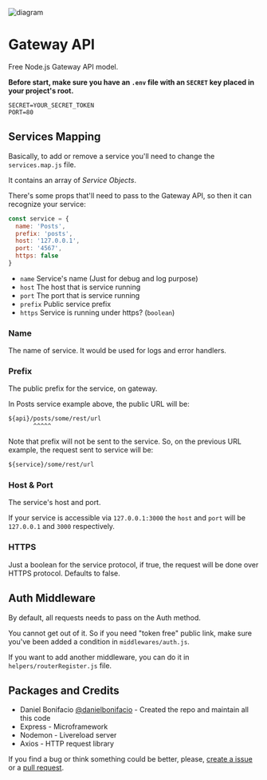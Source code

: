 ![diagram](https://svgur.com/i/B84.svg)

# Gateway API

Free Node.js Gateway API model.

**Before start, make sure you have an `.env` file with an `SECRET` key placed in your project's root.**

``` env
SECRET=YOUR_SECRET_TOKEN
PORT=80
```

## Services Mapping

Basically, to add or remove a service you'll need to change the `services.map.js` file.

It contains an array of *Service Objects*.

There's some props that'll need to pass to the Gateway API, so then it can recognize your service:

``` js
const service = {
  name: 'Posts',
  prefix: 'posts',
  host: '127.0.0.1',
  port: '4567',
  https: false
}
```

- `name` Service's name (Just for debug and log purpose)
- `host` The host that is service running
- `port` The port that is service running
- `prefix` Public service prefix
- `https` Service is running under https? (`boolean`)

### Name

The name of service. It would be used for logs and error handlers.

### Prefix

The public prefix for the service, on gateway.

In Posts service example above, the public URL will be:

``` txt
${api}/posts/some/rest/url
       ^^^^^
```

Note that prefix will not be sent to the service. So, on the previous URL example, the request sent to service will be:

``` txt
${service}/some/rest/url
```

### Host & Port

The service's host and port.

If your service is accessible via `127.0.0.1:3000` the `host` and `port` will be `127.0.0.1` and `3000` respectively.

### HTTPS

Just a boolean for the service protocol, if true, the request will be done over HTTPS protocol. Defaults to false.


## Auth Middleware

By default, all requests needs to pass on the Auth method.

You cannot get out of it. So if you need "token free" public link, make sure you've been added a condition in `middlewares/auth.js`.

If you want to add another middleware, you can do it in `helpers/routerRegister.js` file.

## Packages and Credits

- Daniel Bonifacio [@danielbonifacio](https://github.com/danielbonifacio) - Created the repo and maintain all this code
- Express - Microframework
- Nodemon - Livereload server
- Axios - HTTP request library

If you find a bug or think something could be better, please, [create a issue](https://github.com/danielbonifacio/gateway-api/issues) or a [pull request](https://github.com/danielbonifacio/gateway-api/pulls).
